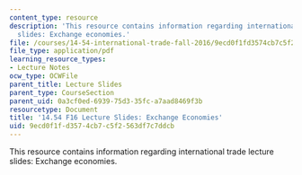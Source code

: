 ```yaml
---
content_type: resource
description: 'This resource contains information regarding international trade lecture
  slides: Exchange economies.'
file: /courses/14-54-international-trade-fall-2016/9ecd0f1fd3574cb7c5f2563df7c7ddcb_MIT14_54F16_Lecture_4.pdf
file_type: application/pdf
learning_resource_types:
- Lecture Notes
ocw_type: OCWFile
parent_title: Lecture Slides
parent_type: CourseSection
parent_uid: 0a3cf0ed-6939-75d3-35fc-a7aad8469f3b
resourcetype: Document
title: '14.54 F16 Lecture Slides: Exchange Economies'
uid: 9ecd0f1f-d357-4cb7-c5f2-563df7c7ddcb
---
```

This resource contains information regarding international trade lecture slides: Exchange economies.


